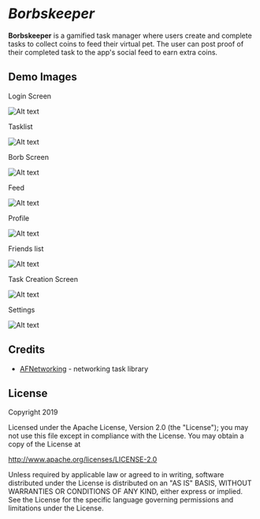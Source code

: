 # *Borbskeeper*

**Borbskeeper** is a gamified task manager where users create and complete tasks to collect coins to feed their virtual pet. The user can post proof of their completed task to the app's social feed to earn extra coins. 

## Demo Images

Login Screen

![Alt text](/ex_images/login.png?raw=true "Login Screen")

Tasklist

![Alt text](/ex_images/tasklist.png?raw=true "Tasklist")

Borb Screen

![Alt text](/ex_images/borb.png?raw=true "Borb")

Feed

![Alt text](/ex_images/feed.png?raw=true "Feed")

Profile

![Alt text](/ex_images/profile.png?raw=true "Profile")

Friends list

![Alt text](/ex_images/friends.png?raw=true "Friends list")

Task Creation Screen

![Alt text](/ex_images/task_creation.png?raw=true "Task Creation")

Settings

![Alt text](/ex_images/settings.png?raw=true "Settings")

## Credits

- [AFNetworking](https://github.com/AFNetworking/AFNetworking) - networking task library

## License

Copyright 2019 

Licensed under the Apache License, Version 2.0 (the "License");
you may not use this file except in compliance with the License.
You may obtain a copy of the License at

http://www.apache.org/licenses/LICENSE-2.0

Unless required by applicable law or agreed to in writing, software
distributed under the License is distributed on an "AS IS" BASIS,
WITHOUT WARRANTIES OR CONDITIONS OF ANY KIND, either express or implied.
See the License for the specific language governing permissions and
limitations under the License.

